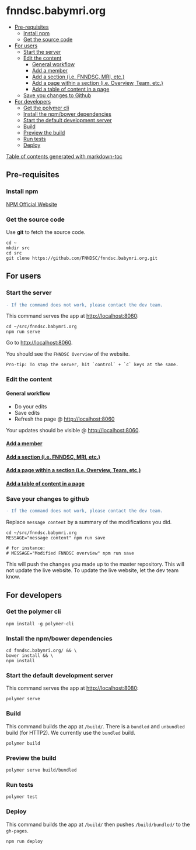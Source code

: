 # fnndsc.babymri.org

- [Pre-requisites](#pre-requisites)
  - [Install npm](#install-npm)
  - [Get the source code](#get-the-source-code)
- [For users](#for-users)
  - [Start the server](#start-the-server)
  - [Edit the content](#edit-the-content)
    - [General workflow](#general-workflow)
    - [Add a member](#add-a-member)
    - [Add a section (i.e. FNNDSC, MRI, etc.)](#add-a-section--ie-fnndsc--mri--etc-)
    - [Add a page within a section (i.e. Overview, Team, etc.)](#add-a-page-within-a-section--ie-overview--team--etc-)
    - [Add a table of content in a page](#add-a-table-of-content-in-a-page)
  - [Save you changes to Github](#save-you-changes-to-github)
- [For developers](#for-developers)
  - [Get the polymer cli](#get-the-polymer-cli)
  - [Install the npm/bower dependencies](#install-the-npm-bower-dependencies)
  - [Start the default development server](#start-the-default-development-server)
  - [Build](#build)
  - [Preview the build](#preview-the-build)
  - [Run tests](#run-tests)
  - [Deploy](#deploy)

[Table of contents generated with markdown-toc](http://ecotrust-canada.github.io/markdown-toc/)


## Pre-requisites

### Install npm

[NPM Official Website](https://nodejs.org/en/download/)

### Get the source code

Use **git** to fetch the source code.

    cd ~
    mkdir src 
    cd src 
    git clone https://github.com/FNNDSC/fnndsc.babymri.org.git

## For users

### Start the server

``` diff
- If the command does not work, please contact the dev team.
```

This command serves the app at [http://localhost:8060](http://localhost:8060):

    cd ~/src/fnndsc.babymri.org 
    npm run serve

Go to [http://localhost:8060](http://localhost:8060).

You should see the `FNNDSC Overview` of the website.

    Pro-tip: To stop the server, hit `control` + `c` keys at the same.

### Edit the content

#### General workflow

- Do your edits
- Save edits
- Refresh the page @ [http://localhost:8060](http://localhost:8060)

Your updates should be visible @ [http://localhost:8060](http://localhost:8060).

#### [Add a member](https://github.com/FNNDSC/fnndsc.babymri.org/wiki/add-member)

#### [Add a section (i.e. FNNDSC, MRI, etc.)](https://github.com/FNNDSC/fnndsc.babymri.org/wiki/add-section)

#### [Add a page within a section (i.e. Overview, Team, etc.)](https://github.com/FNNDSC/fnndsc.babymri.org/wiki/add-page)

#### [Add a table of content in a page]()

### Save your changes to github

``` diff
- If the command does not work, please contact the dev team.
```

Replace `message content` by a summary of the modifications you did.

    cd ~/src/fnndsc.babymri.org 
    MESSAGE="message content" npm run save

    # for instance:
    # MESSAGE="Modified FNNDSC overview" npm run save

This will push the changes you made up to the master repository. This will not update the live website. To update the live website, let the dev team know.

## For developers

### Get the polymer cli

    npm install -g polymer-cli

### Install the npm/bower dependencies

    cd fnndsc.babymri.org/ && \
    bower install && \
    npm install

### Start the default development server

This command serves the app at [http://localhost:8080](http://localhost:8080):

    polymer serve

### Build

This command builds the app at `/build/`. There is a `bundled` and `unbundled` build (for HTTP2). We currently use the `bundled` build.

    polymer build

### Preview the build

    polymer serve build/bundled

### Run tests

    polymer test

### Deploy

This command builds the app at `/build/` then pushes `/build/bundled/` to the `gh-pages`.

    npm run deploy
